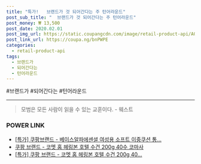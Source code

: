 ```yaml
--- 
title: "특가!   브랜드가 것 되어간다는 주 턴어라운드" 
post_sub_title: "  브랜드가 것 되어간다는 주 턴어라운드" 
post_money: ₩ 13,500 
post_date: 2020.02.01 
post_img_url: https://static.coupangcdn.com/image/retail-product-api/A00077021/2200699/3516491/main/9791196372156_L.jpg 
post_link_url: https://coupa.ng/bnPWPE 
categories: 
  - retail-product-api 
tags: 
  - 브랜드가 
  - 되어간다는 
  - 턴어라운드 
--- 
```

  #브랜드가 #되어간다는 #턴어라운드 
<hr> 

> 모범은 모든 사람이 읽을 수 있는 교훈이다. - 웨스트 


### POWER LINK

* <a href="https://blog.naver.com/an0733/221792290751" target="_blank">[특가] 쿠팡브랜드 - 베이스알파에센셜 여성용 소프트 이중쿠션 통...</a>
* <a href="https://blog.naver.com/fasyy4321/221786226505" target="_blank">쿠팡 브랜드 - 코멧 홈 헤링본 호텔 수건 200g 40수 코마사</a>
* <a href="https://blog.naver.com/an0733/221786038785" target="_blank">[특가] 쿠팡 브랜드 - 코멧 홈 헤링본 호텔 수건 200g 40...</a>
